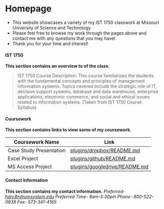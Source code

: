 # Homepage

  - This website showcases a variety of my IST 1750 classwork at Missouri University of Science and Technology.
  - Please feel free to browse my work through the pages above and contact me with any questions that you may have!
  - Thank you for your time and interest!
  
#### IST 1750
**This section contains an overview to of the class.**
> IST 1750 Course Description: This course familiarizes the students with the fundamental concepts and principles of management information systems. Topics covered include the strategic role of IT, decision support systems, database and data warehouse, enterprise applications, electronic commerce, and social and ethical issues related to information systems. (Taken from IST 1750 Course Syllabus)

#### Coursework
**This section contains links to view some of my coursework.**

| Coursework Name | Link |
| ------ | ------ |
| Case Study Presentation | [plugins/dropbox/README.md][CSP] |
| Excel Project | [plugins/github/README.md][EP] |
| MS Access Project | [plugins/googledrive/README.md][MSAP] |

#### Contact Information
**This section contains my contact information.**
*Preferred- hdrc8n@umsystem.edu
Preferred Time- 8am-5:30pm 
Phone- 800-522-0938
Fax- 573-341-4165*

[//]: ()

   [CSP]: <https://github.com/joemccann/dillinger/tree/master/plugins/dropbox/README.md>
   [EP]: <https://github.com/joemccann/dillinger/tree/master/plugins/github/README.md>
   [MSAP]: <https://github.com/joemccann/dillinger/tree/master/plugins/googledrive/README.md>
